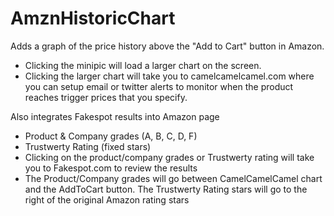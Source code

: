 # AmznHistoricChart

Adds a graph of the price history above the "Add to Cart" button in Amazon.

 - Clicking the minipic will load a larger chart on the screen.
 - Clicking the larger chart will take you to camelcamelcamel.com where you can setup email or twitter alerts to monitor when the product reaches trigger prices that you specify.


Also integrates Fakespot results into Amazon page
 - Product & Company grades (A, B, C, D, F)
 - Trustwerty Rating (fixed stars)
 - Clicking on the product/company grades or Trustwerty rating will take you to Fakespot.com to review the results
 - The Product/Company grades will go between CamelCamelCamel chart and the AddToCart button. The Trustwerty Rating stars will go to the right of the original Amazon rating stars
